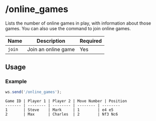 # /online_games

Lists the number of online games in play, with information about those games. You can also use the command to join online games.

| Name | Description | Required |
| ---- | ----------- | -------- |
| `join` | Join an online game | Yes |

## Usage

### Example

```js
ws.send('/online_games');
```

```text
Game ID | Player 1 | Player 2 | Move Number | Position
------- | -------- | -------- | -------- | --------
1       | Steve    | Mark     | 1        | e4 e5
2       | Max      | Charles  | 2        | Nf3 Nc6
```
